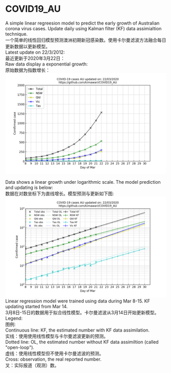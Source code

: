 # COVID19_AU
A simple linear regreesion model to predict the early growth of Australian corona virus cases. Update daily using Kalman filter (KF) data assimialtion technique.  
一个简单的线性回归模型预测澳洲初期新冠感染数。使用卡尔曼滤波方法融合每日更新数据以更新模型。  
Latest update on 22/3/2012:  
最近更新于2020年3月22日：  
Raw data display a exponential growth:  
原始数据为指数增长：  
![](Out_Data/linear_au_2020_03_22.png)  

Data shows a linear growth under logarithmic scale. The model prediction and updating is below:  
数据在对数坐标下为直线增长。模型预测与更新如下图:  
![](Out_Data/log_kf_au_2020_03_22.png)  
Linear regression model were trained using data during Mar 8-15. KF updating started from Mar 14.  
3月8日-15日的数据用于拟合线性模型。卡尔曼滤波从3月14日开始更新模型。  
Legend:  
图例:   
    Continuous line: KF, the estimated number with KF data assimilation.  
    实线：使用使用线性模型与卡尔曼滤波更新的预测。  
    Dotted line: OL, the estimated number without KF data assimiltion (called "open-loop").  
    虚线：使用线性模型但不使用卡尔曼滤波的预测。  
    Cross: observation, the real reported number.  
    叉：实际报道（观测）数。  
    
